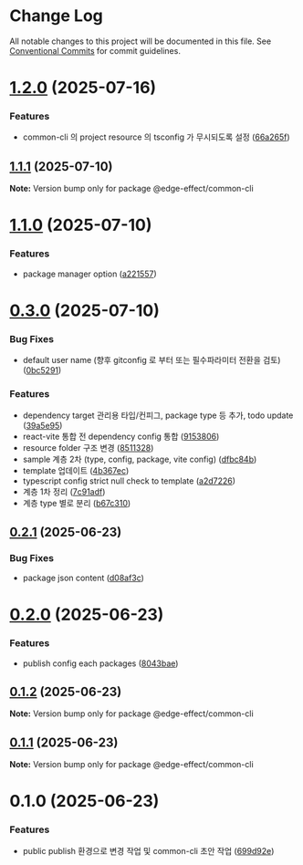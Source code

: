 # Change Log

All notable changes to this project will be documented in this file.
See [Conventional Commits](https://conventionalcommits.org) for commit guidelines.

# [1.2.0](https://github.com/Team-EdgeEffect/library-js/compare/@edge-effect/common-cli@1.1.1...@edge-effect/common-cli@1.2.0) (2025-07-16)

### Features

- common-cli 의 project resource 의 tsconfig 가 무시되도록 설정 ([66a265f](https://github.com/Team-EdgeEffect/library-js/commit/66a265f63ab7df05c50c0dfd90125ee473b4d89d))

## [1.1.1](https://github.com/Team-EdgeEffect/library-js/compare/@edge-effect/common-cli@1.1.0...@edge-effect/common-cli@1.1.1) (2025-07-10)

**Note:** Version bump only for package @edge-effect/common-cli

# [1.1.0](https://github.com/Team-EdgeEffect/library-js/compare/@edge-effect/common-cli@0.3.0...@edge-effect/common-cli@1.1.0) (2025-07-10)

### Features

- package manager option ([a221557](https://github.com/Team-EdgeEffect/library-js/commit/a2215575afcef86c88ee8dc534ae0fe8b4d816cf))

# [0.3.0](https://github.com/Team-EdgeEffect/library-js/compare/@edge-effect/common-cli@0.2.1...@edge-effect/common-cli@0.3.0) (2025-07-10)

### Bug Fixes

- default user name (향후 gitconfig 로 부터 또는 필수파라미터 전환을 검토) ([0bc5291](https://github.com/Team-EdgeEffect/library-js/commit/0bc529187c6bda9540232271b0d8e45beca69b76))

### Features

- dependency target 관리용 타입/컨피그, package type 등 추가, todo update ([39a5e95](https://github.com/Team-EdgeEffect/library-js/commit/39a5e956ee8a0792a98810ca7af4cd86a52876f8))
- react-vite 통합 전 dependency config 통합 ([9153806](https://github.com/Team-EdgeEffect/library-js/commit/9153806eb16d7de54fa5e29e0fd5a27b4a4d11ad))
- resource folder 구조 변경 ([8511328](https://github.com/Team-EdgeEffect/library-js/commit/8511328aa47a0ecf7bb0a006cb402468b5f9eca5))
- sample 계층 2차 (type, config, package, vite config) ([dfbc84b](https://github.com/Team-EdgeEffect/library-js/commit/dfbc84b326f0544afd88944380a20e192b3430d9))
- template 업데이트 ([4b367ec](https://github.com/Team-EdgeEffect/library-js/commit/4b367ec5b478e8a2b955fc80e585f4cd6c5166c6))
- typescript config strict null check to template ([a2d7226](https://github.com/Team-EdgeEffect/library-js/commit/a2d7226e7f2a17b0c6f9695266446085b5ccbf78))
- 계층 1차 정리 ([7c91adf](https://github.com/Team-EdgeEffect/library-js/commit/7c91adf28cc36c1e5b9f89475196945e19041580))
- 계층 type 별로 분리 ([b67c310](https://github.com/Team-EdgeEffect/library-js/commit/b67c3104ea4d52bb612aad8f879e305df31cecdd))

## [0.2.1](https://github.com/Team-EdgeEffect/library-js/compare/@edge-effect/common-cli@0.2.0...@edge-effect/common-cli@0.2.1) (2025-06-23)

### Bug Fixes

- package json content ([d08af3c](https://github.com/Team-EdgeEffect/library-js/commit/d08af3c195d59cd4bd06e47cc057454902c89e29))

# [0.2.0](https://github.com/Team-EdgeEffect/library-js/compare/@edge-effect/common-cli@0.1.2...@edge-effect/common-cli@0.2.0) (2025-06-23)

### Features

- publish config each packages ([8043bae](https://github.com/Team-EdgeEffect/library-js/commit/8043baefade9a6af14a51a4ae355376afd523a6e))

## [0.1.2](https://github.com/Team-EdgeEffect/library-js/compare/@edge-effect/common-cli@0.1.1...@edge-effect/common-cli@0.1.2) (2025-06-23)

**Note:** Version bump only for package @edge-effect/common-cli

## [0.1.1](https://github.com/Team-EdgeEffect/library-js/compare/@edge-effect/common-cli@0.1.0...@edge-effect/common-cli@0.1.1) (2025-06-23)

**Note:** Version bump only for package @edge-effect/common-cli

# 0.1.0 (2025-06-23)

### Features

- public publish 환경으로 변경 작업 및 common-cli 초안 작업 ([699d92e](https://github.com/Team-EdgeEffect/library-js/commit/699d92e279db6ba2306a9abac565d6ef45080a90))
